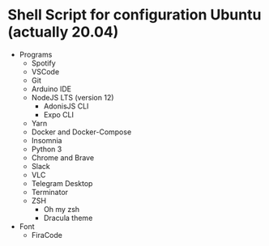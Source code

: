# Shell Script for configuration Ubuntu (actually 20.04)

- Programs
  - Spotify
  - VSCode
  - Git
  - Arduino IDE
  - NodeJS LTS (version 12)
    - AdonisJS CLI
    - Expo CLI
  - Yarn
  - Docker and Docker-Compose
  - Insomnia
  - Python 3
  - Chrome and Brave
  - Slack
  - VLC
  - Telegram Desktop
  - Terminator
  - ZSH
    - Oh my zsh
    - Dracula theme
- Font
  - FiraCode
